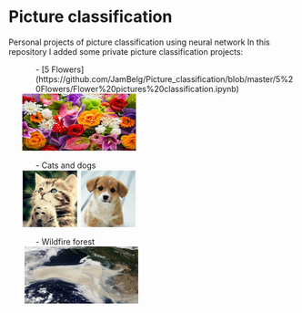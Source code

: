 # Picture classification
Personal projects of picture classification using neural network
In this repository I added some private picture classification projects:
<ul>
  <ol>- [5 Flowers](https://github.com/JamBelg/Picture_classification/blob/master/5%20Flowers/Flower%20pictures%20classification.ipynb)</ol>
        <img src="https://github.com/JamBelg/Picture_classification/blob/master/5%20Flowers/image_flowers.jpg" width="200" height="100" alt="Alt text" title="Flowers">
  <ol>- Cats and dogs</ol>
          <img src="https://github.com/JamBelg/Picture_classification/blob/master/cats%20and%20dogs/image_catdog.PNG" width="200" height="100" alt="Alt text" title="Cats and dogs">
  <ol>- Wildfire forest</ol>
          &nbsp;<img src="https://github.com/JamBelg/WildForest_Prediction/blob/main/image_url.jpg" width="200" height="100" alt="Alt text" title="Wildfire forest">
</ul>
